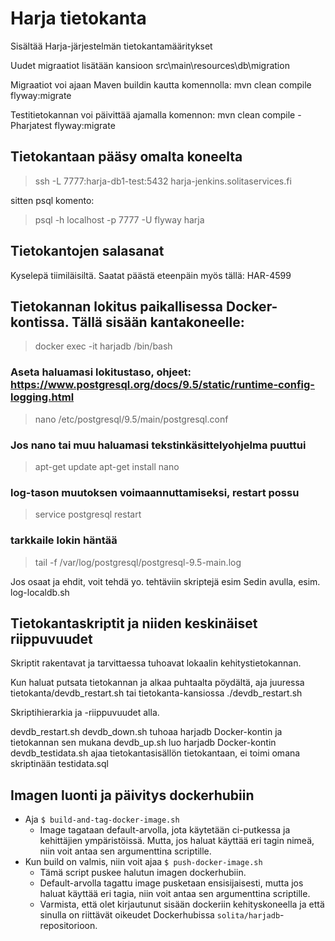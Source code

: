 # Harja tietokanta

Sisältää Harja-järjestelmän tietokantamääritykset

Uudet migraatiot lisätään kansioon src\main\resources\db\migration

Migraatiot voi ajaan Maven buildin kautta komennolla: mvn clean compile flyway:migrate

Testitietokannan voi päivittää ajamalla komennon: mvn clean compile -Pharjatest flyway:migrate

## Tietokantaan pääsy omalta koneelta

> ssh -L 7777:harja-db1-test:5432 harja-jenkins.solitaservices.fi

sitten psql komento:

> psql -h localhost -p 7777 -U flyway harja

## Tietokantojen salasanat

Kyselepä tiimiläisiltä. Saatat päästä eteenpäin myös tällä: HAR-4599

## Tietokannan lokitus paikallisessa Docker-kontissa. Tällä sisään kantakoneelle:
> docker exec -it harjadb /bin/bash
### Aseta haluamasi lokitustaso, ohjeet: https://www.postgresql.org/docs/9.5/static/runtime-config-logging.html
> nano /etc/postgresql/9.5/main/postgresql.conf
### Jos nano tai muu haluamasi tekstinkäsittelyohjelma puuttui
> apt-get update
> apt-get install nano
### log-tason muutoksen voimaannuttamiseksi, restart possu
> service postgresql restart
### tarkkaile lokin häntää
> tail -f /var/log/postgresql/postgresql-9.5-main.log

Jos osaat ja ehdit, voit tehdä yo. tehtäviin skriptejä esim Sedin avulla, esim. log-localdb.sh

## Tietokantaskriptit ja niiden keskinäiset riippuvuudet

Skriptit rakentavat ja tarvittaessa tuhoavat lokaalin kehitystietokannan.

Kun haluat putsata tietokannan ja alkaa puhtaalta pöydältä, 
aja juuressa tietokanta/devdb_restart.sh tai tietokanta-kansiossa ./devdb_restart.sh

Skriptihierarkia ja -riippuvuudet alla.

devdb_restart.sh
    devdb_down.sh tuhoaa harjadb Docker-kontin ja tietokannan sen mukana
    devdb_up.sh luo harjadb Docker-kontin 
        devdb_testidata.sh ajaa tietokantasisällön tietokantaan, ei toimi omana skriptinään
            testidata.sql

## Imagen luonti ja päivitys dockerhubiin
* Aja `$ build-and-tag-docker-image.sh`
    * Image tagataan default-arvolla, jota käytetään ci-putkessa ja kehittäjien ympäristöissä.
      Mutta, jos haluat käyttää eri tagin nimeä, niin voit antaa sen argumenttina scriptille.
* Kun build on valmis, niin voit ajaa `$ push-docker-image.sh`
    * Tämä script puskee halutun imagen dockerhubiin.
    * Default-arvolla tagattu image pusketaan ensisijaisesti, mutta jos haluat käyttää eri tagia, niin voit antaa sen
      argumenttina scriptille.
    * Varmista, että olet kirjautunut sisään dockeriin kehityskoneella ja että sinulla
      on riittävät oikeudet Dockerhubissa `solita/harjadb`-repositorioon.
